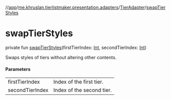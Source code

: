 //[app](../../../index.md)/[me.khruslan.tierlistmaker.presentation.adapters](../index.md)/[TierAdapter](index.md)/[swapTierStyles](swap-tier-styles.md)

# swapTierStyles

private fun [swapTierStyles](swap-tier-styles.md)(firstTierIndex: [Int](https://kotlinlang.org/api/latest/jvm/stdlib/kotlin/-int/index.html), secondTierIndex: [Int](https://kotlinlang.org/api/latest/jvm/stdlib/kotlin/-int/index.html))

Swaps styles of tiers without altering other contents.

#### Parameters

| | |
|---|---|
| firstTierIndex | Index of the first tier. |
| secondTierIndex | Index of the second tier. |
